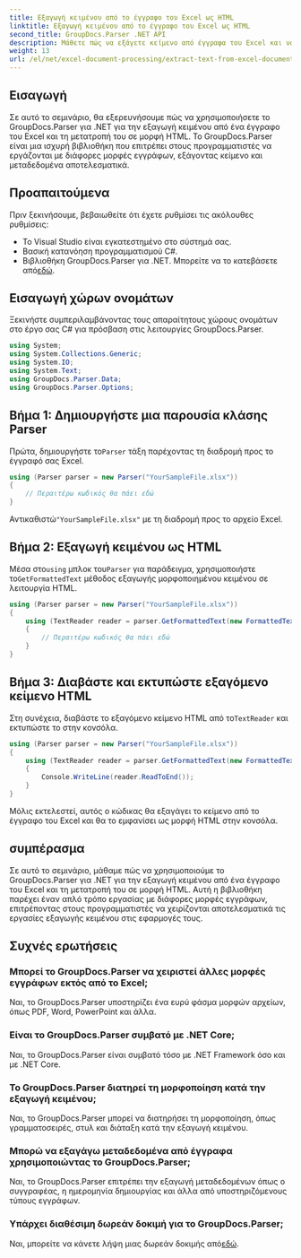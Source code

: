 ```yaml
---
title: Εξαγωγή κειμένου από το έγγραφο του Excel ως HTML
linktitle: Εξαγωγή κειμένου από το έγγραφο του Excel ως HTML
second_title: GroupDocs.Parser .NET API
description: Μάθετε πώς να εξάγετε κείμενο από έγγραφα του Excel και να το μετατρέπετε σε HTML χρησιμοποιώντας το GroupDocs.Parser για .NET.
weight: 13
url: /el/net/excel-document-processing/extract-text-from-excel-document-as-html/
---
```

## Εισαγωγή
Σε αυτό το σεμινάριο, θα εξερευνήσουμε πώς να χρησιμοποιήσετε το GroupDocs.Parser για .NET για την εξαγωγή κειμένου από ένα έγγραφο του Excel και τη μετατροπή του σε μορφή HTML. Το GroupDocs.Parser είναι μια ισχυρή βιβλιοθήκη που επιτρέπει στους προγραμματιστές να εργάζονται με διάφορες μορφές εγγράφων, εξάγοντας κείμενο και μεταδεδομένα αποτελεσματικά.
## Προαπαιτούμενα
Πριν ξεκινήσουμε, βεβαιωθείτε ότι έχετε ρυθμίσει τις ακόλουθες ρυθμίσεις:
- Το Visual Studio είναι εγκατεστημένο στο σύστημά σας.
- Βασική κατανόηση προγραμματισμού C#.
-  Βιβλιοθήκη GroupDocs.Parser για .NET. Μπορείτε να το κατεβάσετε από[εδώ](https://releases.groupdocs.com/parser/net/).
## Εισαγωγή χώρων ονομάτων
Ξεκινήστε συμπεριλαμβάνοντας τους απαραίτητους χώρους ονομάτων στο έργο σας C# για πρόσβαση στις λειτουργίες GroupDocs.Parser.
```csharp
using System;
using System.Collections.Generic;
using System.IO;
using System.Text;
using GroupDocs.Parser.Data;
using GroupDocs.Parser.Options;
```
## Βήμα 1: Δημιουργήστε μια παρουσία κλάσης Parser
 Πρώτα, δημιουργήστε το`Parser` τάξη παρέχοντας τη διαδρομή προς το έγγραφό σας Excel.
```csharp
using (Parser parser = new Parser("YourSampleFile.xlsx"))
{
    // Περαιτέρω κωδικός θα πάει εδώ
}
```
 Αντικαθιστώ`"YourSampleFile.xlsx"` με τη διαδρομή προς το αρχείο Excel.
## Βήμα 2: Εξαγωγή κειμένου ως HTML
 Μέσα στο`using` μπλοκ του`Parser` για παράδειγμα, χρησιμοποιήστε το`GetFormattedText` μέθοδος εξαγωγής μορφοποιημένου κειμένου σε λειτουργία HTML.
```csharp
using (Parser parser = new Parser("YourSampleFile.xlsx"))
{
    using (TextReader reader = parser.GetFormattedText(new FormattedTextOptions(FormattedTextMode.Html)))
    {
        // Περαιτέρω κωδικός θα πάει εδώ
    }
}
```
## Βήμα 3: Διαβάστε και εκτυπώστε εξαγόμενο κείμενο HTML
 Στη συνέχεια, διαβάστε το εξαγόμενο κείμενο HTML από το`TextReader` και εκτυπώστε το στην κονσόλα.
```csharp
using (Parser parser = new Parser("YourSampleFile.xlsx"))
{
    using (TextReader reader = parser.GetFormattedText(new FormattedTextOptions(FormattedTextMode.Html)))
    {
        Console.WriteLine(reader.ReadToEnd());
    }
}
```
Μόλις εκτελεστεί, αυτός ο κώδικας θα εξαγάγει το κείμενο από το έγγραφο του Excel και θα το εμφανίσει ως μορφή HTML στην κονσόλα.
## συμπέρασμα
Σε αυτό το σεμινάριο, μάθαμε πώς να χρησιμοποιούμε το GroupDocs.Parser για .NET για την εξαγωγή κειμένου από ένα έγγραφο του Excel και τη μετατροπή του σε μορφή HTML. Αυτή η βιβλιοθήκη παρέχει έναν απλό τρόπο εργασίας με διάφορες μορφές εγγράφων, επιτρέποντας στους προγραμματιστές να χειρίζονται αποτελεσματικά τις εργασίες εξαγωγής κειμένου στις εφαρμογές τους.

## Συχνές ερωτήσεις
### Μπορεί το GroupDocs.Parser να χειριστεί άλλες μορφές εγγράφων εκτός από το Excel;
Ναι, το GroupDocs.Parser υποστηρίζει ένα ευρύ φάσμα μορφών αρχείων, όπως PDF, Word, PowerPoint και άλλα.
### Είναι το GroupDocs.Parser συμβατό με .NET Core;
Ναι, το GroupDocs.Parser είναι συμβατό τόσο με .NET Framework όσο και με .NET Core.
### Το GroupDocs.Parser διατηρεί τη μορφοποίηση κατά την εξαγωγή κειμένου;
Ναι, το GroupDocs.Parser μπορεί να διατηρήσει τη μορφοποίηση, όπως γραμματοσειρές, στυλ και διάταξη κατά την εξαγωγή κειμένου.
### Μπορώ να εξαγάγω μεταδεδομένα από έγγραφα χρησιμοποιώντας το GroupDocs.Parser;
Ναι, το GroupDocs.Parser επιτρέπει την εξαγωγή μεταδεδομένων όπως ο συγγραφέας, η ημερομηνία δημιουργίας και άλλα από υποστηριζόμενους τύπους εγγράφων.
### Υπάρχει διαθέσιμη δωρεάν δοκιμή για το GroupDocs.Parser;
 Ναι, μπορείτε να κάνετε λήψη μιας δωρεάν δοκιμής από[εδώ](https://releases.groupdocs.com/).